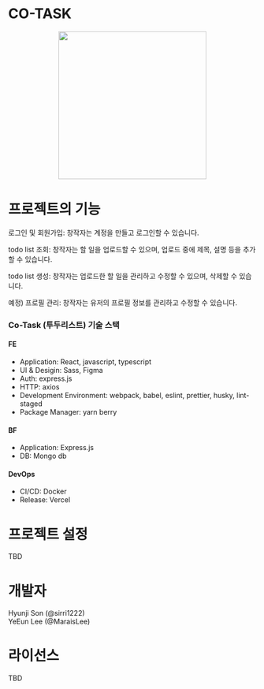 # CO-TASK

<p align="center">
  <picture>
    <source media="(prefers-color-scheme: dark)" srcset="https://github.com/team-wetube/wetube-web/assets/140724844/ada83675-4756-43fc-a69a-a6e8a6f4238c">
    <img src="https://github.com/co-task/co-task/assets/117979314/c4f26926-924e-477d-a71f-49e3363290e9" height="300">
  </picture>
</p>

# 프로젝트의 기능

로그인 및 회원가입: 창작자는 계정을 만들고 로그인할 수 있습니다.

todo list 조회: 창작자는 할 일을 업로드할 수 있으며, 업로드 중에 제목, 설명 등을 추가할 수 있습니다.

todo list 생성: 창작자는 업로드한 할 일을 관리하고 수정할 수 있으며, 삭제할 수 있습니다.

예정) 프로필 관리: 창작자는 유저의 프로필 정보를 관리하고 수정할 수 있습니다.

### Co-Task (투두리스트) 기술 스택
#### FE
- Application: React, javascript, typescript
- UI & Desigin: Sass, Figma
- Auth: express.js  
- HTTP: axios
- Development Environment: webpack, babel, eslint, prettier, husky, lint-staged
- Package Manager: yarn berry

#### BF
- Application: Express.js
- DB: Mongo db

#### DevOps
- CI/CD: Docker
- Release: Vercel

# 프로젝트 설정 <br />
TBD

# 개발자
Hyunji Son (@sirri1222) <br />
YeEun Lee (@MaraisLee)

# 라이선스
TBD
